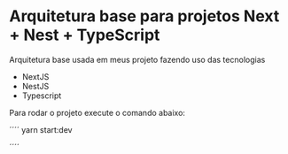 # Arquitetura base para projetos Next + Nest + TypeScript

Arquitetura base usada em meus projeto fazendo uso das tecnologias

* NextJS
* NestJS
* Typescript

Para rodar o projeto execute o comando abaixo:

´´´´
yarn start:dev

´´´´
